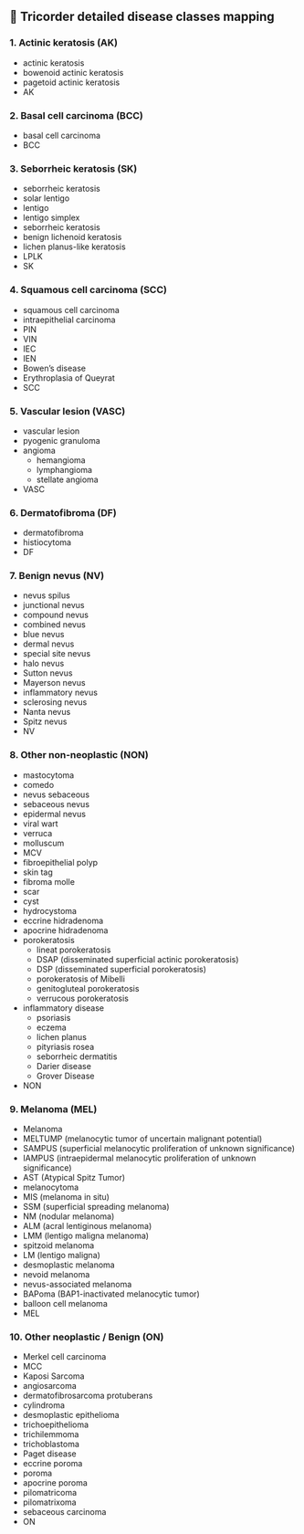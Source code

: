 ## 🧬 Tricorder detailed disease classes mapping

### 1. **Actinic keratosis (AK)**
- actinic keratosis
- bowenoid actinic keratosis  
- pagetoid actinic keratosis  
- AK  

### 2. **Basal cell carcinoma (BCC)**
- basal cell carcinoma  
- BCC  

### 3. **Seborrheic keratosis (SK)**
- seborrheic keratosis
- solar lentigo  
- lentigo  
- lentigo simplex  
- seborrheic keratosis  
- benign lichenoid keratosis  
- lichen planus-like keratosis  
- LPLK  
- SK  

### 4. **Squamous cell carcinoma (SCC)**
- squamous cell carcinoma  
- intraepithelial carcinoma  
- PIN  
- VIN  
- IEC  
- IEN  
- Bowen’s disease  
- Erythroplasia of Queyrat  
- SCC  

### 5. **Vascular lesion (VASC)**
- vascular lesion
- pyogenic granuloma  
- angioma  
  - hemangioma  
  - lymphangioma  
  - stellate angioma  
- VASC  

### 6. **Dermatofibroma (DF)**
- dermatofibroma
- histiocytoma  
- DF  

### 7. **Benign nevus (NV)**
- nevus spilus  
- junctional nevus  
- compound nevus  
- combined nevus  
- blue nevus  
- dermal nevus  
- special site nevus  
- halo nevus  
- Sutton nevus  
- Mayerson nevus  
- inflammatory nevus  
- sclerosing nevus  
- Nanta nevus  
- Spitz nevus  
- NV  

### 8. **Other non-neoplastic (NON)**
- mastocytoma  
- comedo  
- nevus sebaceous  
- sebaceous nevus  
- epidermal nevus  
- viral wart  
- verruca  
- molluscum  
- MCV  
- fibroepithelial polyp  
- skin tag  
- fibroma molle  
- scar  
- cyst  
- hydrocystoma  
- eccrine hidradenoma  
- apocrine hidradenoma  
- porokeratosis  
  - lineat porokeratosis  
  - DSAP (disseminated superficial actinic porokeratosis)  
  - DSP (disseminated superficial porokeratosis)  
  - porokeratosis of Mibelli  
  - genitogluteal porokeratosis  
  - verrucous porokeratosis  
- inflammatory disease  
  - psoriasis  
  - eczema  
  - lichen planus  
  - pityriasis rosea  
  - seborrheic dermatitis  
  - Darier disease  
  - Grover Disease  
- NON  

### 9. **Melanoma (MEL)**
- Melanoma
- MELTUMP (melanocytic tumor of uncertain malignant potential)  
- SAMPUS (superficial melanocytic proliferation of unknown significance)  
- IAMPUS (intraepidermal melanocytic proliferation of unknown significance)  
- AST (Atypical Spitz Tumor)  
- melanocytoma  
- MIS (melanoma in situ)  
- SSM (superficial spreading melanoma)  
- NM (nodular melanoma)  
- ALM (acral lentiginous melanoma)  
- LMM (lentigo maligna melanoma)  
- spitzoid melanoma  
- LM (lentigo maligna)  
- desmoplastic melanoma  
- nevoid melanoma  
- nevus-associated melanoma  
- BAPoma (BAP1-inactivated melanocytic tumor)  
- balloon cell melanoma  
- MEL  

### 10. **Other neoplastic / Benign (ON)**
- Merkel cell carcinoma  
- MCC  
- Kaposi Sarcoma  
- angiosarcoma  
- dermatofibrosarcoma protuberans  
- cylindroma  
- desmoplastic epithelioma  
- trichoepithelioma  
- trichilemmoma  
- trichoblastoma  
- Paget disease  
- eccrine poroma  
- poroma  
- apocrine poroma  
- pilomatricoma  
- pilomatrixoma  
- sebaceous carcinoma  
- ON
